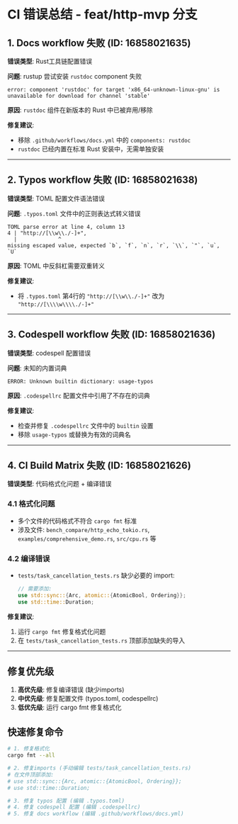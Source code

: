 # CI 错误总结 - feat/http-mvp 分支

## 1. Docs workflow 失败 (ID: 16858021635)

**错误类型**: Rust工具链配置错误

**问题**: rustup 尝试安装 `rustdoc` component 失败
```
error: component 'rustdoc' for target 'x86_64-unknown-linux-gnu' is unavailable for download for channel 'stable'
```

**原因**: `rustdoc` 组件在新版本的 Rust 中已被弃用/移除

**修复建议**: 
- 移除 `.github/workflows/docs.yml` 中的 `components: rustdoc` 
- `rustdoc` 已经内置在标准 Rust 安装中，无需单独安装

---

## 2. Typos workflow 失败 (ID: 16858021638)

**错误类型**: TOML 配置文件语法错误

**问题**: `.typos.toml` 文件中的正则表达式转义错误
```
TOML parse error at line 4, column 13
4 | "http://[\\w\\./-]+",
  |             ^
missing escaped value, expected `b`, `f`, `n`, `r`, `\\`, `"`, `u`, `U`
```

**原因**: TOML 中反斜杠需要双重转义

**修复建议**:
- 将 `.typos.toml` 第4行的 `"http://[\\w\\./-]+"` 改为 `"http://[\\\\w\\\\./-]+"`

---

## 3. Codespell workflow 失败 (ID: 16858021636)

**错误类型**: codespell 配置错误

**问题**: 未知的内置词典
```
ERROR: Unknown builtin dictionary: usage-typos
```

**原因**: `.codespellrc` 配置文件中引用了不存在的词典

**修复建议**:
- 检查并修复 `.codespellrc` 文件中的 `builtin` 设置
- 移除 `usage-typos` 或替换为有效的词典名

---

## 4. CI Build Matrix 失败 (ID: 16858021626)

**错误类型**: 代码格式化问题 + 编译错误

### 4.1 格式化问题
- 多个文件的代码格式不符合 `cargo fmt` 标准
- 涉及文件: `bench_compare/http_echo_tokio.rs`, `examples/comprehensive_demo.rs`, `src/cpu.rs` 等

### 4.2 编译错误
- `tests/task_cancellation_tests.rs` 缺少必要的 import:
  ```rust
  // 需要添加:
  use std::sync::{Arc, atomic::{AtomicBool, Ordering}};
  use std::time::Duration;
  ```

**修复建议**:
1. 运行 `cargo fmt` 修复格式化问题
2. 在 `tests/task_cancellation_tests.rs` 顶部添加缺失的导入

---

## 修复优先级

1. **高优先级**: 修复编译错误 (缺少imports)
2. **中优先级**: 修复配置文件 (typos.toml, codespellrc)  
3. **低优先级**: 运行 cargo fmt 修复格式化

## 快速修复命令

```bash
# 1. 修复格式化
cargo fmt --all

# 2. 修复imports (手动编辑 tests/task_cancellation_tests.rs)
# 在文件顶部添加:
# use std::sync::{Arc, atomic::{AtomicBool, Ordering}};
# use std::time::Duration;

# 3. 修复 typos 配置 (编辑 .typos.toml)
# 4. 修复 codespell 配置 (编辑 .codespellrc)
# 5. 修复 docs workflow (编辑 .github/workflows/docs.yml)
```
